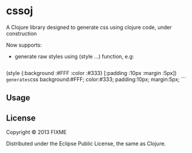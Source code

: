 # cssoj

A Clojure library designed to generate css using clojure code, under construction

Now supports:
 - generate raw styles using (style ...) function, e.g:
	```clojure
(style {:background :#FFF :color :#333}
       [:padding :10px :margin :5px])
	```
	generates
	```css
background:#FFF; color:#333; padding:10px; margin:5px;
	```

## Usage



## License

Copyright © 2013 FIXME

Distributed under the Eclipse Public License, the same as Clojure.
